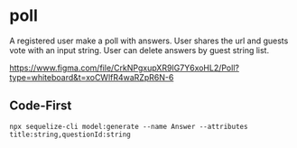 # poll

A registered user make a poll with answers. User shares the url and guests vote with an input string. User can delete answers by guest string list.

https://www.figma.com/file/CrkNPgxupXR9IG7Y6xoHL2/Poll?type=whiteboard&t=xoCWlfR4waRZpR6N-6

## Code-First
```npx sequelize-cli model:generate --name Answer --attributes title:string,questionId:string```
